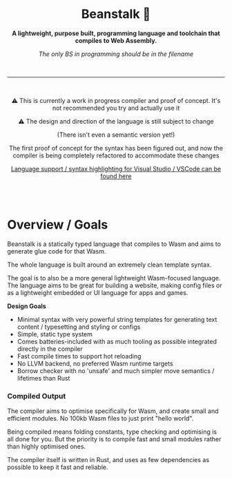 <div align="center">

  <h1>Beanstalk 🌱</h1>

  <p>
    <strong>A lightweight, purpose built, programming language and toolchain that compiles to Web Assembly.</strong>
  </p>

  *The only BS in programming should be in the filename*

  <br>

  ---
  <br>

  <p>⚠️ This is currently a work in progress compiler and proof of concept. It's not recommended you try and actually use it</p>
  <p>⚠️ The design and direction of the language is still subject to change</p>
  <p> (There isn't even a semantic version yet!)</p>

[//]: # (  <h1>)

[//]: # (    <a href="https://nyejames.github.io/beanstalk">)

[//]: # (      Plans and Documentation)

[//]: # (    </a>)

[//]: # (  </h1>)

  <p>The first proof of concept for the syntax has been figured out, and now the compiler is being completely refactored to accommodate these changes</p>

[//]: # (  <p>The docs were created using this language. The output of the compiler is directly pushed to GitHub pages. Not everything in the documentation has been implemented fully, it's mostly full of design plans.</p>)
  <a href="https://github.com/nyejames/beanstalk-plugin">Language support / syntax highlighting for Visual Studio / VSCode can be found here</a>

</div>

<br>
<br>

# Overview / Goals
Beanstalk is a statically typed language that compiles to Wasm and aims to generate glue code for that Wasm.

The whole language is built around an extremely clean template syntax.

The goal is to also be a more general lightweight Wasm-focused language. 
The language aims to be great for building a website, making config files or as a lightweight embedded or UI language for apps and games.

**Design Goals**
- Minimal syntax with very powerful string templates for generating text content / typesetting and styling or configs
- Simple, static type system
- Comes batteries-included with as much tooling as possible integrated directly in the compiler
- Fast compile times to support hot reloading
- No LLVM backend, no preferred Wasm runtime targets
- Borrow checker with no 'unsafe' and much simpler move semantics / lifetimes than Rust

### Compiled Output
The compiler aims to optimise specifically for Wasm, and create small and efficient modules. No 100kb Wasm files to just print "hello world".

Being compiled means folding constants, type checking and optimising is all done for you.
But the priority is to compile fast and small modules rather than highly optimised ones.

The compiler itself is written in Rust, and uses as few dependencies as possible to keep it fast and reliable.

<br>
